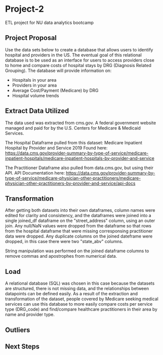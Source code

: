 # Project-2
ETL project for NU data analytics bootcamp

## Project Proposal
Use the data sets below to create a database that allows users to identify hospital and providers in the US. The eventual goal of this relational database is to be used as an interface for users to access providers close to home and compare costs of hospital stays by DRG (Diagnosis Related Grouping). The database will provide information on:

* Hospitals in your area
* Providers in your area
* Average Cost/Payment (Medicare) by DRG
* Hospital volume trends

## Extract Data Utilized
The data used was extracted from cms.gov. A federal government website managed and paid for by the U.S. Centers for Medicare & Medicaid Services.

The Hospital Dataframe pulled from this dataset: Medicare Inpatient Hospital by Provider and Service 2019
Found here: https://data.cms.gov/provider-summary-by-type-of-service/medicare-inpatient-hospitals/medicare-inpatient-hospitals-by-provider-and-service

The Practitioner Dataframe also pulled from data.cms.gov, but using their API. 
API Documentation here: 
https://data.cms.gov/provider-summary-by-type-of-service/medicare-physician-other-practitioners/medicare-physician-other-practitioners-by-provider-and-service/api-docs 


## Transformation
After getting both datasets into their own dataframes, column names were edited for clarity and consistency, and the dataframes were joined into a single joined_df dataframe on the "street_address" column, using an outer join. Any null/NaN values were dropped from the dataframe so that rows from the hospital dataframe that were missing corresponsing practitioner data were dropped. Any duplicate columns on the joined dateframe were dropped, in this case there were two "state_abv" columns.  

String manipulation was performed on the joined dataframe columns to remove commas and apostrophes from numerical data. 

## Load
A relational database (SQL) was chosen in this case because the datasets are structured, there is not missing data, and the relationships between datapoints can be defined easily. 
As a result of the extraction and transformation of the dataset, people covered by Medicare seeking medical services can use this database to more easily compare costs per service type (DRG_code) and find/compare healthcare practitioners in their area by name and provider type. 

## Outliers

## Next Steps
